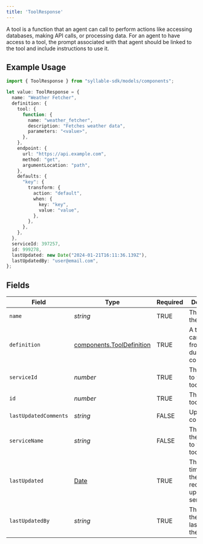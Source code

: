 ```yaml
---
title: 'ToolResponse'
---
```


A tool is a function that an agent can call to perform actions like accessing databases,
making API calls, or processing data. For an agent to have access to a tool, the prompt
associated with that agent should be linked to the tool and include instructions to use it.

## Example Usage

```typescript
import { ToolResponse } from "syllable-sdk/models/components";

let value: ToolResponse = {
  name: "Weather Fetcher",
  definition: {
    tool: {
      function: {
        name: "weather_fetcher",
        description: "Fetches weather data",
        parameters: "<value>",
      },
    },
    endpoint: {
      url: "https://api.example.com",
      method: "get",
      argumentLocation: "path",
    },
    defaults: {
      "key": {
        transform: {
          action: "default",
          when: {
            key: "key",
            value: "value",
          },
        },
      },
    },
  },
  serviceId: 397257,
  id: 999278,
  lastUpdated: new Date("2024-01-21T16:11:36.139Z"),
  lastUpdatedBy: "user@email.com",
};
```

## Fields

| Field                                                                                         | Type                                                                                          | Required                                                                                      | Description                                                                                   | Example                                                                                       |
| --------------------------------------------------------------------------------------------- | --------------------------------------------------------------------------------------------- | --------------------------------------------------------------------------------------------- | --------------------------------------------------------------------------------------------- | --------------------------------------------------------------------------------------------- |
| `name`                                                                                        | *string*                                                                                      | TRUE                                                                            | The name of the tool                                                                          | Weather Fetcher                                                                               |
| `definition`                                                                                  | [components.ToolDefinition](/sdk-docs/models/components/tooldefinition)                        | TRUE                                                                            | A tool that can be called from an LLM during the conversation.                                |                                                                                               |
| `serviceId`                                                                                   | *number*                                                                                      | TRUE                                                                            | The service to which this tool belongs                                                        |                                                                                               |
| `id`                                                                                          | *number*                                                                                      | TRUE                                                                            | The ID of the tool                                                                            |                                                                                               |
| `lastUpdatedComments`                                                                         | *string*                                                                                      | FALSE                                                                            | Update comments                                                                               |                                                                                               |
| `serviceName`                                                                                 | *string*                                                                                      | FALSE                                                                            | The name of the service to which the tool belongs                                             |                                                                                               |
| `lastUpdated`                                                                                 | [Date](https://developer.mozilla.org/en-US/docs/Web/JavaScript/Reference/Global_Objects/Date) | TRUE                                                                            | The timestamp of the most recent update to the service                                        |                                                                                               |
| `lastUpdatedBy`                                                                               | *string*                                                                                      | TRUE                                                                            | The email of the user who last updated the tool                                               | user@email.com                                                                                |